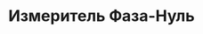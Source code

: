---
id: '13'
title: Измеритель Фаза-Нуль
description: Залог 2000 рублей
price: '350'
order: 13
default_thumbnail_image: images/IMG_20210204_151741_sm.jpg
default_original_image: images/IMG_20210204_151741.jpg
category: content/category/06izmer.md
featured: true
layout: product
---